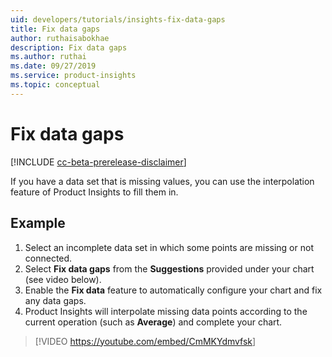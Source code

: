 ```yaml
---
uid: developers/tutorials/insights-fix-data-gaps
title: Fix data gaps
author: ruthaisabokhae
description: Fix data gaps
ms.author: ruthai
ms.date: 09/27/2019
ms.service: product-insights
ms.topic: conceptual
---
```


# Fix data gaps

[!INCLUDE [cc-beta-prerelease-disclaimer]( includes/cc-beta-prerelease-disclaimer.md)]

If you have a data set that is missing values, you can use the interpolation feature of Product Insights to fill them in.

## Example

1. Select an incomplete data set in which some points are missing or not connected.
2. Select **Fix data gaps** from the **Suggestions** provided under your chart (see video below).  
3. Enable the **Fix data** feature to automatically configure your chart and fix any data gaps.
4. Product Insights will interpolate missing data points according to the current operation (such as **Average**) and complete your chart.

>[!VIDEO <https://youtube.com/embed/CmMKYdmvfsk>]
